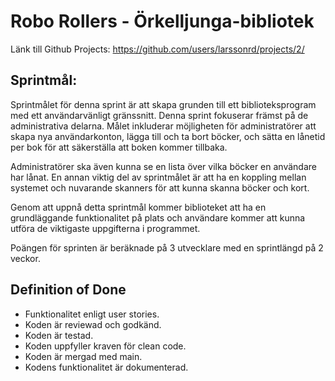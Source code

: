 # Robo Rollers - Örkelljunga-bibliotek

Länk till Github Projects: https://github.com/users/larssonrd/projects/2/

## Sprintmål:

Sprintmålet för denna sprint är att skapa grunden till ett biblioteksprogram med ett användarvänligt gränssnitt. Denna sprint fokuserar främst på de administrativa delarna. Målet inkluderar möjligheten för administratörer att skapa nya användarkonton, lägga till och ta bort böcker, och sätta en lånetid per bok för att säkerställa att boken kommer tillbaka. 

Administratörer ska även kunna se en lista över vilka böcker en användare har lånat. En annan viktig del av sprintmålet är att ha en koppling mellan systemet och nuvarande skanners för att kunna skanna böcker och kort. 

Genom att uppnå detta sprintmål kommer biblioteket att ha en grundläggande funktionalitet på plats och användare kommer att kunna utföra de viktigaste uppgifterna i programmet.

Poängen för sprinten är beräknade på 3 utvecklare med en sprintlängd på 2 veckor. 

## Definition of Done
* Funktionalitet enligt user stories.
* Koden är reviewad och godkänd.
* Koden är testad.
* Koden uppfyller kraven för clean code.
* Koden är mergad med main.
* Kodens funktionalitet är dokumenterad. 
